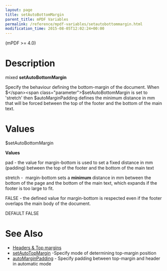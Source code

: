 ```yaml
---
layout: page
title: setAutoBottomMargin
parent_title: mPDF Variables
permalink: /reference/mpdf-variables/setautobottommargin.html
modification_time: 2015-08-05T12:02:24+00:00
---
```


(mPDF >= 4.0)

# Description

mixed **setAutoBottomMargin**

Specify the behaviour defining the bottom-margin of the document. When <span class="parameter">$</span><span class="parameter">$setAutoBottomMargin</span> is set to 'stretch' then <span class="parameter">$autoMarginPadding</span> defines the minimum distance in mm that will be forced between the top of the footer and the bottom of the main text.

# Values

<span class="parameter">$setAutoBottomMargin</span>

**Values**

pad - the value for margin-bottom is used to set a fixed distance in mm (padding) between the top of the footer and the bottom of the main text

stretch -  margin-bottom sets a **minimum** distance in mm between the bottom of the page and the bottom of the main text, which expands if the footer is too large to fit.

<span class="smallblock">FALSE</span> - the defined value for margin-bottom is respected even if the footer overlaps the main body of the document.

<span class="smallblock">DEFAULT</span> <span class="smallblock">FALSE</span>

# See Also

<ul>
<li class="manual_boxlist"><a href="{{ "/headers-footers/headers-top-margins.html" | prepend: site.baseurl }}">Headers &amp; Top margins </a></li>
<li class="manual_boxlist"><a href="{{ "/reference/mpdf-variables/setautotopmargin.html" | prepend: site.baseurl }}">setAutoTopMargin</a> -Specify mode of determining top-margin position</li>
<li class="manual_boxlist"><a href="{{ "/reference/mpdf-variables/automarginpadding.html" | prepend: site.baseurl }}">autoMarginPadding</a> - Specify padding between top-margin and header in automatic mode</li>
</ul>

